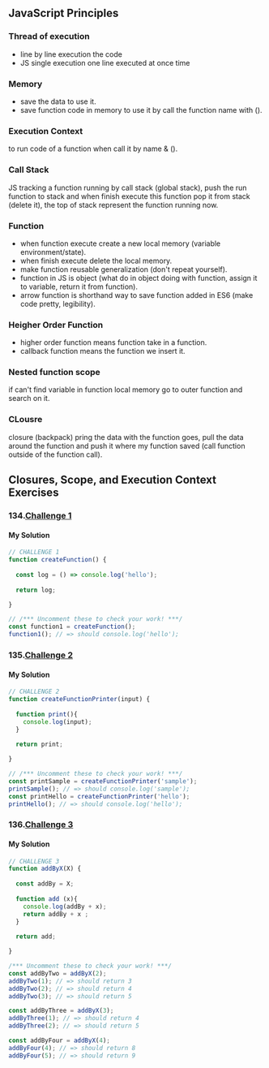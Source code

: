 ## JavaScript Principles

### Thread of execution
- line by line execution the code
- JS single execution one line executed at once time

### Memory
- save the data to use it.
- save function code in memory to use it by call the function name with ().

### Execution Context
to run code of a function when call it by name & ().

### Call Stack
JS tracking a function running by call stack (global stack), push the run function to stack and when finish execute this function pop it from stack (delete it), the top of stack represent the function running now.

### Function
- when function execute create a new local memory (variable environment/state).
- when finish execute delete the local memory.
- make function reusable generalization (don't repeat yourself).
- function in JS is object (what do in object doing with function, assign it to variable, return it from function).
- arrow function is shorthand way to save function added in ES6 (make code pretty, legibility).
  
### Heigher Order Function
- higher order function means function take in a function.
- callback function means the function we insert it.

### Nested function scope
if can't find variable in function local memory go to outer function and search on it.

### CLousre
closure (backpack) pring the data with the function goes, pull the data around the function and push it
where my function saved (call function outside of the function call).  

## Closures, Scope, and Execution Context Exercises

### 134.[Challenge 1](http://csbin.io/closures)
#### My Solution
```javascript
// CHALLENGE 1
function createFunction() {
  
  const log = () => console.log('hello');
  
  return log;

}

// /*** Uncomment these to check your work! ***/
const function1 = createFunction();
function1(); // => should console.log('hello');
```
### 135.[Challenge 2](http://csbin.io/closures)
#### My Solution
```javascript
// CHALLENGE 2
function createFunctionPrinter(input) {
  
  function print(){
    console.log(input);
  }
  
  return print;

}

// /*** Uncomment these to check your work! ***/
const printSample = createFunctionPrinter('sample');
printSample(); // => should console.log('sample');
const printHello = createFunctionPrinter('hello');
printHello(); // => should console.log('hello');
```
### 136.[Challenge 3](http://csbin.io/closures)
#### My Solution
```javascript
// CHALLENGE 3
function addByX(X) {
  
  const addBy = X;
  
  function add (x){
    console.log(addBy + x);
    return addBy + x ;
  }
  
  return add;

}

/*** Uncomment these to check your work! ***/
const addByTwo = addByX(2);
addByTwo(1); // => should return 3
addByTwo(2); // => should return 4
addByTwo(3); // => should return 5

const addByThree = addByX(3);
addByThree(1); // => should return 4
addByThree(2); // => should return 5

const addByFour = addByX(4);
addByFour(4); // => should return 8
addByFour(5); // => should return 9
```  
